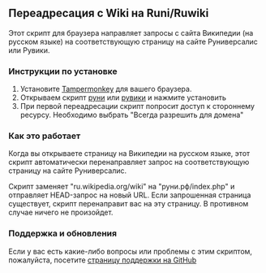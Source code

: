 ## Переадресация с Wiki на Runi/Ruwiki

Этот скрипт для браузера направляет запросы с сайта Википедии (на русском языке) на соответствующую страницу на сайте Руниверсалис или Рувики.

### Инструкции по установке

1. Установите [Tampermonkey](https://www.tampermonkey.net) для вашего браузера.
2. Открываем скрипт [руни](https://raw.githubusercontent.com/sergo1217/wiki-redirect/master/wiki-to-runi.user.js) или [рувики](https://raw.githubusercontent.com/sergo1217/wiki-redirect/master/wiki-to-ruwiki.user.js) и нажмите установить
4. При первой переадресации скрипт попросит доступ к стороннему ресурсу. Необходимо выбрать "Всегда разрешить для домена"

### Как это работает

Когда вы открываете страницу на Википедии на русском языке, этот скрипт автоматически перенаправляет запрос на соответствующую страницу на сайте Руниверсалис.

Скрипт заменяет "ru.wikipedia.org/wiki" на "руни.рф/index.php" и отправляет HEAD-запрос на новый URL. Если запрошенная страница существует, скрипт перенаправит вас на эту страницу. В противном случае ничего не произойдет.

### Поддержка и обновления

Если у вас есть какие-либо вопросы или проблемы с этим скриптом, пожалуйста, посетите [страницу поддержки на GitHub](https://github.com/sergo1217/wiki-to-runi/issues)



